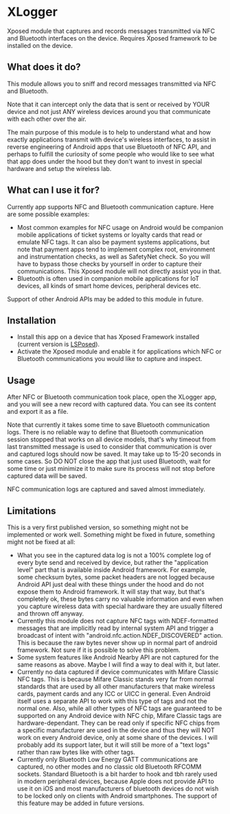 # XLogger
Xposed module that captures and records messages transmitted via NFC and Bluetooth interfaces on the device. Requires Xposed framework to be installed on the device.

## What does it do?

This module allows you to sniff and record messages transmitted via NFC and Bluetooth.

Note that it can intercept only the data that is sent or received by YOUR device and not just ANY wireless devices around you that communicate with each other over the air.

The main purpose of this module is to help to understand what and how exactly applications transmit with device's wireless interfaces, to assist in reverse engineering of Android apps that use Bluetooth of NFC API, and perhaps to fulfill the curiosity of some people who would like to see what that app does under the hood but they don't want to invest in special hardware and setup the wireless lab.

## What can I use it for?

Currently app supports NFC and Bluetooth communication capture. Here are some possible examples:
- Most common examples for NFC usage on Android would be companion mobile applications of ticket systems or loyalty cards that read or emulate NFC tags. It can also be payment systems applications, but note that payment apps tend to implement complex root, environment and instrumentation checks, as well as SafetyNet check. So you will have to bypass those checks by yourself in order to capture their communications. This Xposed module will not directly assist you in that.
- Bluetooth is often used in companion mobile applications for IoT devices, all kinds of smart home devices, peripheral devices etc.

Support of other Android APIs may be added to this module in future.

## Installation

- Install this app on a device that has Xposed Framework installed (current version is [LSPosed](https://github.com/LSPosed/LSPosed)).
- Activate the Xposed module and enable it for applications which NFC or Bluetooth communications you would like to capture and inspect.

## Usage

After NFC or Bluetooth communication took place, open the XLogger app, and you will see a new record with captured data. You can see its content and export it as a file.

Note that currently it takes some time to save Bluetooth communication logs. There is no reliable way to define that Bluetooth communication session stopped that works on all device models, that's why timeout from last transmitted message is used to consider that communication is over and captured logs should now be saved. It may take up to 15-20 seconds in some cases. So DO NOT close the app that just used Bluetooth, wait for some time or just minimize it to make sure its process will not stop before captured data will be saved.

NFC communication logs are captured and saved almost immediately.

## Limitations

This is a very first published version, so something might not be implemented or work well. Something might be fixed in future, something might not be fixed at all:

- What you see in the captured data log is not a 100% complete log of every byte send and received by device, but rather the "application level" part that is available inside Android framework. For example, some checksum bytes, some packet headers are not logged because Android API just deal with these things under the hood and do not expose them to Android framework. It will stay that way, but that's completely ok, these bytes carry no valuable information and even when you capture wireless data with special hardware they are usually filtered and thrown off anyway.
- Currently this module does not capture NFC tags with NDEF-formatted messages that are implicitly read by internal system API and trigger a broadcast of intent with "android.nfc.action.NDEF_DISCOVERED" action. This is because the raw bytes never show up in normal part of android framework. Not sure if it is possible to solve this problem.
- Some system features like Android Nearby API are not captured for the same reasons as above. Maybe I will find a way to deal with it, but later.
- Currently no data captured if device communicates with Mifare Classic NFC tags. This is because Mifare Classic stands very far from normal standards that are used by all other manufacturers that make wireless cards, payment cards and any ICC or UICC in general. Even Android itself uses a separate API to work with this type of tags and not the normal one. Also, while all other types of NFC tags are guaranteed to be supported on any Android device with NFC chip, Mifare Classic tags are hardware-dependant. They can be read only if specific NFC chips from a specific manufacturer are used in the device and thus they will NOT work on every Android device, only at some share of the devices. I will probably add its support later, but it will still be more of a "text logs" rather than raw bytes like with other tags.
- Currently only Bluetooth Low Energy GATT communications are captured, no other modes and no classic old Bluetooth RFCOMM sockets. Standard Bluetooth is a bit harder to hook and tbh rarely used in modern peripheral devices, because Apple does not provide API to use it on iOS and most manufacturers of bluetooth devices do not wish to be locked only on clients with Android smartphones. The support of this feature may be added in future versions.   
